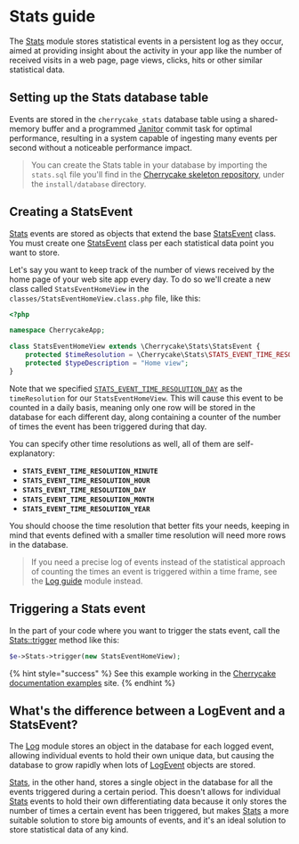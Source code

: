 # Stats guide

The [Stats](../../reference/core-modules/stats/) module stores statistical events in a persistent log as they occur, aimed at providing insight about the activity in your app like the number of received visits in a web page, page views, clicks, hits or other similar statistical data.

## Setting up the Stats database table

Events are stored in the `cherrycake_stats` database table using a shared-memory buffer and a programmed [Janitor](../janitor-guide/) commit task for optimal performance, resulting in a system capable of ingesting many events per second without a noticeable performance impact.

> You can create the Stats table in your database by importing the `stats.sql` file you'll find in the [Cherrycake skeleton repository](https://github.com/tin-cat/cherrycake-skeleton), under the `install/database` directory.

## Creating a StatsEvent

[Stats](../../reference/core-modules/stats/) events are stored as objects that extend the base [StatsEvent](../../reference/core-classes/statsevent/) class. You must create one [StatsEvent](../../reference/core-classes/statsevent/) class per each statistical data point you want to store.

Let's say you want to keep track of the number of views received by the home page of your web site app every day. To do so we'll create a new class called `StatsEventHomeView` in the `classes/StatsEventHomeView.class.php` file, like this:

```php
<?php

namespace CherrycakeApp;

class StatsEventHomeView extends \Cherrycake\Stats\StatsEvent {
	protected $timeResolution = \Cherrycake\Stats\STATS_EVENT_TIME_RESOLUTION_DAY;
	protected $typeDescription = "Home view";
}
```

Note that we specified [`STATS_EVENT_TIME_RESOLUTION_DAY`](../../reference/core-classes/statsevent/#constants) as the `timeResolution` for our `StatsEventHomeView`. This will cause this event to be counted in a daily basis, meaning only one row will be stored in the database for each different day, along containing a counter of the number of times the event has been triggered during that day.

You can specify other time resolutions as well, all of them are self-explanatory:

* **`STATS_EVENT_TIME_RESOLUTION_MINUTE`**
* **`STATS_EVENT_TIME_RESOLUTION_HOUR`**
* **`STATS_EVENT_TIME_RESOLUTION_DAY`**
* **`STATS_EVENT_TIME_RESOLUTION_MONTH`**
* **`STATS_EVENT_TIME_RESOLUTION_YEAR`**

You should choose the time resolution that better fits your needs, keeping in mind that events defined with a smaller time resolution will need more rows in the database.

> If you need a precise log of events instead of the statistical approach of counting the times an event is triggered within a time frame, see the [Log guide](../log-guide/) module instead.

## Triggering a Stats event

In the part of your code where you want to trigger the stats event, call the [Stats::trigger](../../reference/core-modules/stats/stats-methods.md#trigger-statsevent) method like this:

```php
$e->Stats->trigger(new StatsEventHomeView);
```

{% hint style="success" %}
See this example working in the [Cherrycake documentation examples](https://documentation-examples.cherrycake.io/example/statsGuideTriggeringEvent) site.
{% endhint %}

## What's the difference between a LogEvent and a StatsEvent?

The [Log](../../reference/core-modules/log/) module stores an object in the database for each logged event, allowing individual events to hold their own unique data, but causing the database to grow rapidly when lots of [LogEvent](../../reference/core-classes/logevent/) objects are stored.

[Stats](../../reference/core-modules/stats/), in the other hand, stores a single object in the database for all the events triggered during a certain period. This doesn't allows for individual [Stats](../../reference/core-modules/stats/) events to hold their own differentiating data because it only stores the number of times a certain event has been triggered, but makes [Stats](../../reference/core-modules/stats/) a more suitable solution to store big amounts of events, and it's an ideal solution to store statistical data of any kind.

